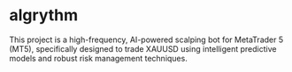 # algrythm
This project is a high-frequency, AI-powered scalping bot for MetaTrader 5 (MT5), specifically designed to trade XAUUSD using intelligent predictive models and robust risk management techniques.
